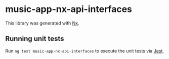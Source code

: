 # music-app-nx-api-interfaces

This library was generated with [Nx](https://nx.dev).

## Running unit tests

Run `ng test music-app-nx-api-interfaces` to execute the unit tests via [Jest](https://jestjs.io).
